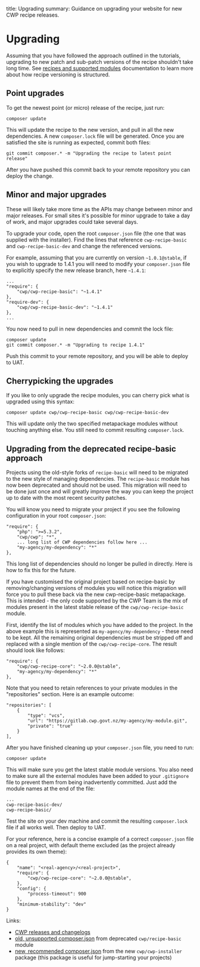 title: Upgrading
summary: Guidance on upgrading your website for new CWP recipe releases. 

# Upgrading

Assuming that you have followed the approach outlined in the tutorials, upgrading to new patch and sub-patch versions
of the recipe shouldn't take long time. See [recipes and supported modules](03_Recipes_and_supported_modules.md) documentation to learn more about how recipe
versioning is structured.

## Point upgrades

To get the newest point (or micro) release of the recipe, just run:

	composer update

This will update the recipe to the new version, and pull in all the new dependencies. A new `composer.lock` file will
be generated. Once you are satisfied the site is running as expected, commit both files:

	git commit composer.* -m "Upgrading the recipe to latest point release"

After you have pushed this commit back to your remote repository you can deploy the change.

## Minor and major upgrades

These will likely take more time as the APIs may change between minor and major releases. For small sites it's possible
for minor upgrade to take a day of work, and major upgrades could take several days.

To upgrade your code, open the root `composer.json` file (the one that was supplied with the installer). Find the
lines that reference `cwp-recipe-basic` and `cwp-recipe-basic-dev` and change the referenced versions.

For example, assuming that you are currently on version `~1.0.1@stable`, if you wish to upgrade to 1.4.1 you will need to
modify your `composer.json` file to explicitly specify the new release branch, here `~1.4.1`:

	...
	"require": {
		"cwp/cwp-recipe-basic": "~1.4.1"
	},
	"require-dev": {
		"cwp/cwp-recipe-basic-dev": "~1.4.1"
	},
	...

You now need to pull in new dependencies and commit the lock file:

	composer update
	git commit composer.* -m "Upgrading to recipe 1.4.1"

Push this commit to your remote repository, and you will be able to deploy to UAT.

## Cherrypicking the upgrades

If you like to only upgrade the recipe modules, you can cherry pick what is upgraded using this syntax:

	composer update cwp/cwp-recipe-basic cwp/cwp-recipe-basic-dev

This will update only the two specified metapackage modules without touching anything else. You still need to commit
resulting `composer.lock`.

## Upgrading from the deprecated recipe-basic approach

Projects using the old-style forks of `recipe-basic` will need to be migrated to the new style of managing dependencies.
The `recipe-basic` module has now been deprecated and should not be used. This migration will need to be done just once
and will greatly improve the way you can keep the project up to date with the most recent security patches.

You will know you need to migrate your project if you see the following configuration in your root `composer.json`:

	"require": {
		"php": ">=5.3.2",
		"cwp/cwp": "*",
		... long list of CWP dependencies follow here ...
		"my-agency/my-dependency": "*"
	},

This long list of dependencies should no longer be pulled in directly. Here is how to fix this for the future.

If you have customised the original project based on recipe-basic by removing/changing versions of modules you will
notice this migration will force you to pull these back via the new cwp-recipe-basic metapackage. This is intended -
the only code supported by the CWP Team is the mix of modules present in the latest stable release of the
`cwp/cwp-recipe-basic` module.

First, identify the list of modules which you have added to the project. In the above example this is represented as
`my-agency/my-dependency` - these need to be kept. All the remaining original dependencies must be stripped off
and replaced with a single mention of the `cwp/cwp-recipe-core`. The result should look like follows:

	"require": {
		"cwp/cwp-recipe-core": "~2.0.0@stable",
		"my-agency/my-dependency": "*"
	},

Note that you need to retain references to your private modules in the "repositories" section. Here is an example outcome:

	"repositories": [
		{
			"type": "vcs",
			"url": "https://gitlab.cwp.govt.nz/my-agency/my-module.git",
			"private": "true"
		}
	],

After you have finished cleaning up your `composer.json` file, you need to run:

	composer update

This will make sure you get the latest stable module versions. You also need to make sure all the external modules
have been added to your `.gitignore` file to prevent them from being inadvertently committed. Just add the module names
at the end of the file:

	...
	cwp-recipe-basic-dev/
	cwp-recipe-basic/

Test the site on your dev machine and commit the resulting `composer.lock` file if all works well. Then deploy to UAT.

For your reference, here is a concise example of a correct `composer.json` file on a real project, with default theme
excluded (as the project already provides its own theme):

	{
		"name": "<real-agency>/<real-project>",
		"require": {
			"cwp/cwp-recipe-core": "~2.0.0@stable",
		},
		"config": {
			"process-timeout": 900
		},
		"minimum-stability": "dev"
	}

Links:

* [CWP releases and changelogs](../05_Releases_and_changelogs)
* [old, unsupported composer.json](https://gitlab.cwp.govt.nz/cwp/recipe-basic/blob/1.0.0/composer.json) from
deprecated `cwp/recipe-basic` module
* [new, recommended composer.json](https://github.com/silverstripe/cwp-installer/blob/master/composer.json) from the new
`cwp/cwp-installer` package (this package is useful for jump-starting your projects)
